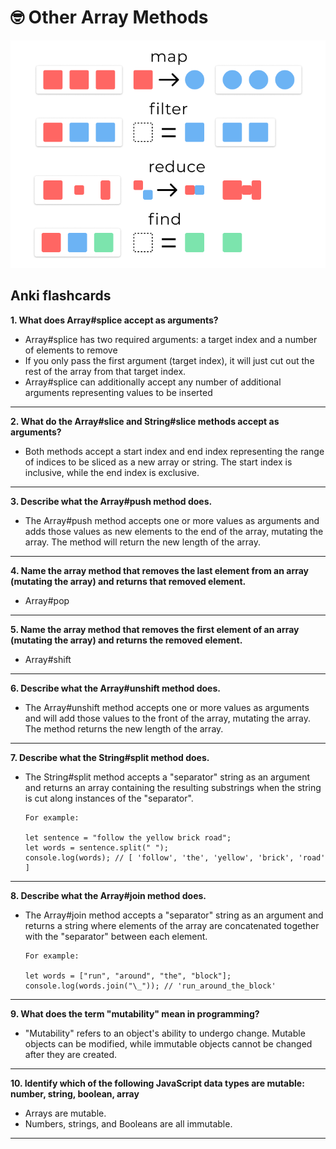 # 🤓 Other Array Methods

![](<../.gitbook/assets/image (1) (1).png>)

## **Anki flashcards**

**1. What does Array#splice accept as arguments?**

* Array#splice has two required arguments: a target index and a number of elements to remove
* If you only pass the first argument (target index), it will just cut out the rest of the array from that target index.
* Array#splice can additionally accept any number of additional arguments representing values to be inserted

***

**2. What do the Array#slice and String#slice methods accept as arguments?**

* Both methods accept a start index and end index representing the range of indices to be sliced as a new array or string. The start index is inclusive, while the end index is exclusive.

***

**3. Describe what the Array#push method does.**

* The Array#push method accepts one or more values as arguments and adds those values as new elements to the end of the array, mutating the array. The method will return the new length of the array.

***

**4. Name the array method that removes the last element from an array (mutating the array) and returns that removed element.**

* Array#pop

***

**5. Name the array method that removes the first element of an array (mutating the array) and returns the removed element.**

* Array#shift

***

**6. Describe what the Array#unshift method does.**

* The Array#unshift method accepts one or more values as arguments and will add those values to the front of the array, mutating the array. The method returns the new length of the array.

***

**7. Describe what the String#split method does.**

*   The String#split method accepts a "separator" string as an argument and returns an array containing the resulting substrings when the string is cut along instances of the "separator".

    ```
    For example:

    let sentence = "follow the yellow brick road";
    let words = sentence.split(" ");
    console.log(words); // [ 'follow', 'the', 'yellow', 'brick', 'road' ]
    ```

***

**8. Describe what the Array#join method does.**

*   The Array#join method accepts a "separator" string as an argument and returns a string where elements of the array are concatenated together with the "separator" between each element.

    ```
    For example:

    let words = ["run", "around", "the", "block"];
    console.log(words.join("\_")); // 'run_around_the_block'
    ```

***

**9. What does the term "mutability" mean in programming?**

* "Mutability" refers to an object's ability to undergo change. Mutable objects can be modified, while immutable objects cannot be changed after they are created.

***

**10. Identify which of the following JavaScript data types are mutable: number, string, boolean, array**

* Arrays are mutable.
* Numbers, strings, and Booleans are all immutable.

***
